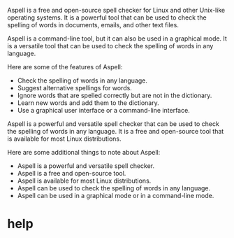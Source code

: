 Aspell is a free and open-source spell checker for Linux and other Unix-like operating systems. It is a powerful tool that can be used to check the spelling of words in documents, emails, and other text files.

Aspell is a command-line tool, but it can also be used in a graphical mode. It is a versatile tool that can be used to check the spelling of words in any language.

Here are some of the features of Aspell:

* Check the spelling of words in any language.
* Suggest alternative spellings for words.
* Ignore words that are spelled correctly but are not in the dictionary.
* Learn new words and add them to the dictionary.
* Use a graphical user interface or a command-line interface.

Aspell is a powerful and versatile spell checker that can be used to check the spelling of words in any language. It is a free and open-source tool that is available for most Linux distributions.

Here are some additional things to note about Aspell:

* Aspell is a powerful and versatile spell checker.
* Aspell is a free and open-source tool.
* Aspell is available for most Linux distributions.
* Aspell can be used to check the spelling of words in any language.
* Aspell can be used in a graphical mode or in a command-line mode.




# help 

```

```
